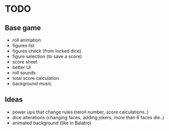 # TODO

## Base game

- roll animation
- figures list
- figures check (from locked dice)
- figure selection (to save a score)
- score sheet
- better UI
- roll sounds
- total score calculation
- background music

## Ideas

- power ups that change rules (reroll number, score calculations..)
- dice alterations (changing faces, adding jokers, more than 6 faces die..)
- animated background (like in Balatro)
